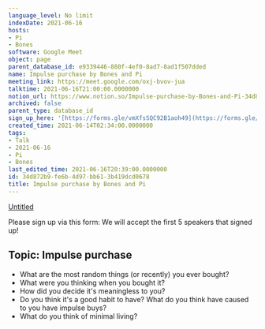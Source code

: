 ```yaml
---
language_level: No limit
indexDate: 2021-06-16
hosts:
- Pi
- Bones
software: Google Meet
object: page
parent_database_id: e9339446-880f-4ef0-8ad7-8ad1f507dded
name: Impulse purchase by Bones and Pi
meeting_link: https://meet.google.com/oxj-bvov-jua
talktime: 2021-06-16T21:00:00.0000000
notion_url: https://www.notion.so/Impulse-purchase-by-Bones-and-Pi-34d872b9fe6b4d97bb613b419dcd0678
archived: false
parent_type: database_id
sign_up_here: '[https://forms.gle/vmXfsSQC92B1aoh49](https://forms.gle/vmXfsSQC92B1aoh49)'
created_time: 2021-06-14T02:34:00.0000000
tags:
- Talk
- 2021-06-16
- Pi
- Bones
last_edited_time: 2021-06-16T20:39:00.0000000
id: 34d872b9-fe6b-4d97-bb61-3b419dcd0678
title: Impulse purchase by Bones and Pi
---
```


[Untitled](https://www.notion.so/cd877e06ad7149f69157f2c71bad5cca)   

Please sign up via this form:
We will accept the first  5 speakers  that signed up! 


## Topic: Impulse purchase

   - What are the most random things (or recently) you ever bought?
   - What were you thinking when you bought it?
   - How did you decide it's meaningless to you?
   - Do you think it's a good habit to have? What do you think have caused to you have impulse buys?
   - What do you think of minimal living?




